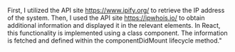 First, I utilized the API site https://www.ipify.org/ to retrieve the IP address of the system. Then, I used the API site https://ipwhois.io/ to obtain additional information and displayed it in the relevant elements.
In React, this functionality is implemented using a class component. The information is fetched and defined within the componentDidMount lifecycle method."
